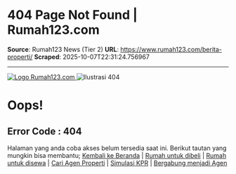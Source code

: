 # 404 Page Not Found | Rumah123.com

**Source**: Rumah123 News (Tier 2)
**URL**: https://www.rumah123.com/berita-properti/
**Scraped**: 2025-10-07T22:31:24.756967

---

[ ![Logo Rumah123.com](https://www.rumah123.com/asset-core/images/assets/logo_rumah123.svg) ](https://www.rumah123.com/ "Halaman Utama")
![Ilustrasi 404](https://www.rumah123.com/asset-core/images/assets/404-illustration.webp)
# Oops!
## Error Code : 404
Halaman yang anda coba akses belum tersedia saat ini. Berikut tautan yang mungkin bisa membantu; 
[Kembali ke Beranda](https://www.rumah123.com/ "Kembali ke Beranda") | [Rumah untuk dibeli](https://www.rumah123.com/jual/rumah/ "Rumah untuk dibeli") | [Rumah untuk disewa](https://www.rumah123.com/sewa/rumah/ "Rumah untuk disewa") | [Cari Agen Properti](https://www.rumah123.com/cari-agen/ "Cari Agen Properti") | [Simulasi KPR](https://www.rumah123.com/cari-kpr/ "Simulasi KPR") | [Bergabung menjadi Agen](https://www.rumah123.com/agen-registrasi/ "Bergabung menjadi Agen")
